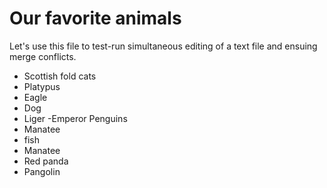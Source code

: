 # Our favorite animals

Let's use this file to test-run simultaneous editing of a text file and ensuing merge conflicts.

- Scottish fold cats
- Platypus
- Eagle
- Dog
- Liger
-Emperor Penguins
- Manatee
- fish
- Manatee
- Red panda
- Pangolin

